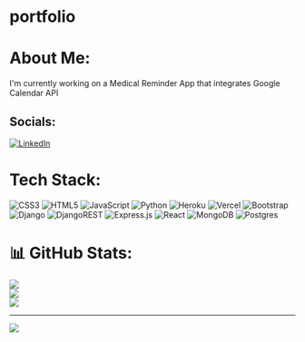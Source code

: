 # portfolio

# About Me:

I'm currently working on a Medical Reminder App that integrates Google Calendar API

## Socials:

[![LinkedIn](https://img.shields.io/badge/LinkedIn-%230077B5.svg?logo=linkedin&logoColor=white)](https://linkedin.com/in/daniel-z-loewenstein)

# Tech Stack:

![CSS3](https://img.shields.io/badge/css3-%231572B6.svg?style=for-the-badge&logo=css3&logoColor=white) ![HTML5](https://img.shields.io/badge/html5-%23E34F26.svg?style=for-the-badge&logo=html5&logoColor=white) ![JavaScript](https://img.shields.io/badge/javascript-%23323330.svg?style=for-the-badge&logo=javascript&logoColor=%23F7DF1E) ![Python](https://img.shields.io/badge/python-3670A0?style=for-the-badge&logo=python&logoColor=ffdd54) ![Heroku](https://img.shields.io/badge/heroku-%23430098.svg?style=for-the-badge&logo=heroku&logoColor=white) ![Vercel](https://img.shields.io/badge/vercel-%23000000.svg?style=for-the-badge&logo=vercel&logoColor=white) ![Bootstrap](https://img.shields.io/badge/bootstrap-%23563D7C.svg?style=for-the-badge&logo=bootstrap&logoColor=white) ![Django](https://img.shields.io/badge/django-%23092E20.svg?style=for-the-badge&logo=django&logoColor=white) ![DjangoREST](https://img.shields.io/badge/DJANGO-REST-ff1709?style=for-the-badge&logo=django&logoColor=white&color=ff1709&labelColor=gray) ![Express.js](https://img.shields.io/badge/express.js-%23404d59.svg?style=for-the-badge&logo=express&logoColor=%2361DAFB) ![React](https://img.shields.io/badge/react-%2320232a.svg?style=for-the-badge&logo=react&logoColor=%2361DAFB) ![MongoDB](https://img.shields.io/badge/MongoDB-%234ea94b.svg?style=for-the-badge&logo=mongodb&logoColor=white) ![Postgres](https://img.shields.io/badge/postgres-%23316192.svg?style=for-the-badge&logo=postgresql&logoColor=white)

# 📊 GitHub Stats:

![](https://github-readme-stats.vercel.app/api?username=loewenst&theme=vue&hide_border=true&include_all_commits=false&count_private=false)<br/>
![](https://github-readme-streak-stats.herokuapp.com/?user=loewenst&theme=vue&hide_border=true)<br/>
![](https://github-readme-stats.vercel.app/api/top-langs/?username=loewenst&theme=vue&hide_border=true&include_all_commits=false&count_private=false&layout=compact)

---

[![](https://visitcount.itsvg.in/api?id=loewenst&icon=5&color=0)](https://visitcount.itsvg.in)

<!-- Proudly created with GPRM ( https://gprm.itsvg.in ) -->
